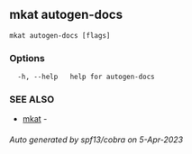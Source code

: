 ## mkat autogen-docs



```
mkat autogen-docs [flags]
```

### Options

```
  -h, --help   help for autogen-docs
```

### SEE ALSO

* [mkat](mkat.md)	 - 

###### Auto generated by spf13/cobra on 5-Apr-2023
